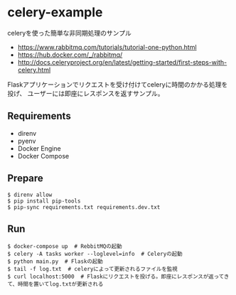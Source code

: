 # celery-example

celeryを使った簡単な非同期処理のサンプル

* https://www.rabbitmq.com/tutorials/tutorial-one-python.html
* https://hub.docker.com/_/rabbitmq/
* http://docs.celeryproject.org/en/latest/getting-started/first-steps-with-celery.html

Flaskアプリケーションでリクエストを受け付けてceleryに時間のかかる処理を投げ、
ユーザーには即座にレスポンスを返すサンプル。

## Requirements

* direnv
* pyenv
* Docker Engine
* Docker Compose

## Prepare

```
$ direnv allow
$ pip install pip-tools
$ pip-sync requirements.txt requirements.dev.txt
```

## Run

```
$ docker-compose up  # RebbitMQの起動
$ celery -A tasks worker --loglevel=info  # Celeryの起動
$ python main.py  # Flaskの起動
$ tail -f log.txt  # celeryによって更新されるファイルを監視
$ curl localhost:5000  # Flaskにリクエストを投げる。即座にレスポンスが返ってきて、時間を置いてlog.txtが更新される
```
